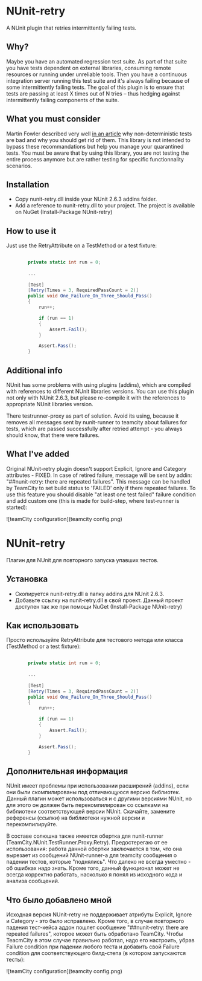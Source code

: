 NUnit-retry
===========

A NUnit plugin that retries intermittently failing tests.

Why?
----

Maybe you have an automated regression test suite. As part of that suite you have tests dependent on external libraries, consuming remote resources or running under unreliable tools.
Then you have a continuous integration server running this test suite and it's always failing because of some intermittently failing tests.
The goal of this plugin is to ensure that tests are passing at least X times out of N tries – thus hedging against intermittently failing components of the suite.

What you must consider
----------------------

Martin Fowler described very well [in an article](http://martinfowler.com/articles/nonDeterminism.html) why non-deterministic tests are bad and why you should get rid of them.
This library is not intended to bypass these recommandations but help you manage your quarantined tests.
You must be aware that by using this library, you are not testing the entire process anymore but are rather testing for specific functionnality scenarios.

Installation
------------
- Copy nunit-retry.dll inside your NUnit 2.6.3 addins folder.
- Add a reference to nunit-retry.dll to your project. The project is available on NuGet (Install-Package NUnit-retry)

How to use it
-------------

Just use the RetryAttribute on a TestMethod or a test fixture:
``` c#
        
        private static int run = 0;
        
        ...
        
        [Test]
        [Retry(Times = 3, RequiredPassCount = 2)]
        public void One_Failure_On_Three_Should_Pass()
        {
            run++;

            if (run == 1)
            {
                Assert.Fail();
            }

            Assert.Pass();
        }
```

Additional info
------------

NUnit has some problems with using plugins (addins), which are compiled with references to different NUnit libraries versions.
You can use this plugin not only with NUnit 2.6.3, but please re-compile it with the references to appropriate NUnit libraries version.

There testrunner-proxy as part of solution. Avoid its using, because it removes all messages sent by nunit-runner to teamcity about failures for tests, which are passed successfully after retried attempt - you always should know, that there were failures. 

What I've added
------------

Original NUnit-retry plugin doesn't support Explicit, Ignore and Category attributes - FIXED. 
In case of retired failure, message will be sent by addin: "##nunit-retry: there are repeated failures". This message can be handled by TeamCity to set build status to 'FAILED' only if there repeated failures.
To use this feature you should disable "at least one test failed" failure condition and add custom one (this is made for build-step, where test-runner is started):

![teamCity configuration](teamcity config.png)

NUnit-retry
===========

Плагин для NUnit для повторного запуска упавших тестов.

Установка
------------

- Скопируется nunit-retry.dll в папку addins для NUnit 2.6.3.
- Добавьте ссылку на nunit-retry.dll в свой проект. Данный проект доступен так же при помощи NuGet (Install-Package NUnit-retry)

Как использовать
-------------

Просто используйте RetryAttribute для тестового метода или класса (TestMethod or a test fixture):
``` c#
        
        private static int run = 0;
        
        ...
        
        [Test]
        [Retry(Times = 3, RequiredPassCount = 2)]
        public void One_Failure_On_Three_Should_Pass()
        {
            run++;

            if (run == 1)
            {
                Assert.Fail();
            }

            Assert.Pass();
        }
```

Дополнительная информация
-------------

NUnit имеет проблемы при использовании расширений (addins), если они были скомпилированы под отличающуюся версию библиотек.
Данный плагин может использоваться и с другими версиями NUnit, но для этого он должен быть перекомпилирован со ссылками на библиотеки соответствующей версии NUnit. Скачайте, замените референсы (ссылки) на библиотеки нужной версии и перекомпилируйте.

В составе солюшна также имеется обертка для nunit-runner (TeamCity.NUnit.TestRunner.Proxy.Retry). Предостерегаю от ее использования: работа данной обертки заключается в том, что она вырезает из сообщений NUnit-runner-а для teamcity сообщения о падении тестов, которые "поднялись". Что далеко не всегда уместно - об ошибках надо знать. Кроме того, данный функционал может не всегда корректно работать, насколько я понял из исходного кода и анализа сообщений.

Что было добавлено мной
-------------

Исходная версия NUnit-retry не поддерживает атрибуты Explicit, Ignore и Category - это было исправлено. 
Кроме того, в случае повторного падения тест-кейса аддон пошлет сообщение "##nunit-retry: there are repeated failures", которое может быть обработано TeamCity. Чтобы TeacmCity в этом случае правильно работал, надо его настроить, убрав Failure condition при падении любого теста и добавить свой Failure condition для соответствующего билд-степа (в котором запускаются тесты):

![teamCity configuration](teamcity config.png)